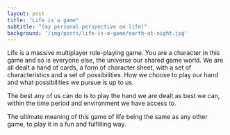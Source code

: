 ```yaml
---
layout: post
title: "Life is a game"
subtitle: "(my personal perspective on life)"
background: '/img/posts/life-is-a-game/earth-at-night.jpg'
---
```


Life is a massive multiplayer role-playing game. You are a character in this game and so is everyone else, the universe our shared game world. We are all dealt a hand of cards, a form of character sheet, with a set of characteristics and a set of possibilities. How we choose to play our hand and what possibilities we pursue is up to us.

The best any of us can do is to play the hand we are dealt as best we can, within the time period and environment we have access to.

The ultimate meaning of this game of life being the same as any other game, to play it in a fun and fulfilling way.
